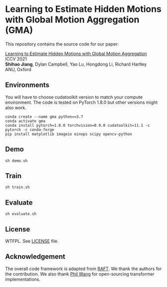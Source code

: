 # Learning to Estimate Hidden Motions with Global Motion Aggregation (GMA)
This repository contains the source code for our paper:

[Learning to Estimate Hidden Motions with Global Motion Aggregation](https://arxiv.org/abs/2104.02409)<br/>
ICCV 2021 <br/>
**Shihao Jiang**, Dylan Campbell, Yao Lu, Hongdong Li, Richard Hartley<br/>
ANU, Oxford<br/>

## Environments
You will have to choose cudatoolkit version to match your compute environment. 
The code is tested on PyTorch 1.8.0 but other versions might also work. 
```Shell
conda create --name gma python==3.7
conda activate gma
conda install pytorch=1.8.0 torchvision=0.9.0 cudatoolkit=11.1 -c pytorch -c conda-forge
pip install matplotlib imageio einops scipy opencv-python
```
## Demo
```Shell
sh demo.sh
```
## Train
```Shell
sh train.sh
```
## Evaluate
```Shell
sh evaluate.sh
```
## License
WTFPL. See [LICENSE](LICENSE) file. 

## Acknowledgement
The overall code framework is adapted from [RAFT](https://github.com/princeton-vl/RAFT). We
thank the authors for the contribution. We also thank [Phil Wang](https://github.com/lucidrains)
for open-sourcing transformer implementations. 
